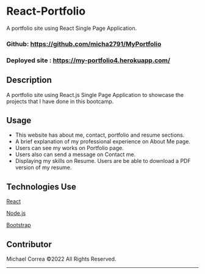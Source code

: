 # React-Portfolio

A portfolio site using React Single Page Application.

### Github: <https://github.com/micha2791/MyPortfolio>

### Deployed site : <https://my-portfolio4.herokuapp.com/>

## Description

A portfolio site using React.js Single Page Application to showcase the projects that I have done in this bootcamp.

## Usage

- This website has about me, contact, portfolio and resume sections.
- A brief explanation of my professional experience on About Me page.
- Users can see my works on Portfolio page.
- Users also can send a message on Contact me.
- Displaying my skills on Resume. Users are be able to download a PDF version of my resume.

## Technologies Use

<p><a href="https://reactjs.org/">React</a></p>
<p><a href="https://nodejs.org/">Node.js</a></p>
<p><a href="https://getbootstrap.com/">Bootstrap</a></p>

## Contributor

Michael Correa ©2022 All Rights Reserved.
- - -
